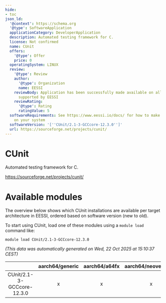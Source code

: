```yaml
---
hide:
- toc
json_ld:
  '@context': https://schema.org
  '@type': SoftwareApplication
  applicationCategory: DeveloperApplication
  description: Automated testing framework for C.
  license: Not confirmed
  name: CUnit
  offers:
    '@type': Offer
    price: 0
  operatingSystem: LINUX
  review:
    '@type': Review
    author:
      '@type': Organization
      name: EESSI
    reviewBody: Application has been successfully made available on all architectures
      supported by EESSI
    reviewRating:
      '@type': Rating
      ratingValue: 5
  softwareRequirements: See https://www.eessi.io/docs/ for how to make EESSI available
    on your system
  softwareVersion: '[''CUnit/2.1-3-GCCcore-12.3.0'']'
  url: https://sourceforge.net/projects/cunit/
---
```


CUnit
=====


Automated testing framework for C.

https://sourceforge.net/projects/cunit/
# Available modules


The overview below shows which CUnit installations are available per target architecture in EESSI, ordered based on software version (new to old).

To start using CUnit, load one of these modules using a `module load` command like:

```shell
module load CUnit/2.1-3-GCCcore-12.3.0
```

*(This data was automatically generated on Wed, 22 Oct 2025 at 15:10:37 CEST)*

| |aarch64/generic|aarch64/a64fx|aarch64/neoverse_n1|aarch64/neoverse_v1|aarch64/nvidia/grace|x86_64/generic|x86_64/amd/zen2|x86_64/amd/zen3|x86_64/amd/zen4|x86_64/intel/cascadelake|x86_64/intel/haswell|x86_64/intel/icelake|x86_64/intel/sapphirerapids|x86_64/intel/skylake_avx512|
| :---: | :---: | :---: | :---: | :---: | :---: | :---: | :---: | :---: | :---: | :---: | :---: | :---: | :---: | :---: |
|CUnit/2.1-3-GCCcore-12.3.0|x|x|x|x|x|x|x|x|x|x|x|x|x|x|
